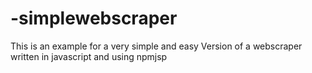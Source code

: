 # -simplewebscraper
This is an example for a very simple and easy Version of a webscraper written in javascript and using npmjsp

